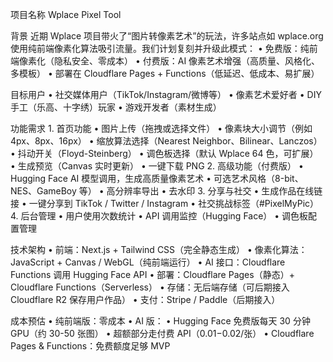 项目名称
Wplace Pixel Tool

背景
近期 Wplace 项目带火了“图片转像素艺术”的玩法，许多站点如 wplace.org 使用纯前端像素化算法吸引流量。我们计划复刻并升级此模式：
	•	免费版：纯前端像素化（隐私安全、零成本）
	•	付费版：AI 像素艺术增强（高质量、风格化、多模板）
	•	部署在 Cloudflare Pages + Functions（低延迟、低成本、易扩展）

目标用户
	•	社交媒体用户（TikTok/Instagram/微博等）
	•	像素艺术爱好者
	•	DIY 手工（乐高、十字绣）玩家
	•	游戏开发者（素材生成）

功能需求
	1.	首页功能
	•	图片上传（拖拽或选择文件）
	•	像素块大小调节（例如 4px、8px、16px）
	•	缩放算法选择（Nearest Neighbor、Bilinear、Lanczos）
	•	抖动开关（Floyd-Steinberg）
	•	调色板选择（默认 Wplace 64 色，可扩展）
	•	生成预览（Canvas 实时更新）
	•	一键下载 PNG
	2.	高级功能（付费版）
	•	Hugging Face AI 模型调用，生成高质量像素艺术
	•	可选艺术风格（8-bit、NES、GameBoy 等）
	•	高分辨率导出
	•	去水印
	3.	分享与社交
	•	生成作品在线链接
	•	一键分享到 TikTok / Twitter / Instagram
	•	社交挑战标签（#PixelMyPic）
	4.	后台管理
	•	用户使用次数统计
	•	API 调用监控（Hugging Face）
	•	调色板配置管理

技术架构
	•	前端：Next.js + Tailwind CSS（完全静态生成）
	•	像素化算法：JavaScript + Canvas / WebGL（纯前端运行）
	•	AI 接口：Cloudflare Functions 调用 Hugging Face API
	•	部署：Cloudflare Pages（静态）+ Cloudflare Functions（Serverless）
	•	存储：无后端存储（可后期接入 Cloudflare R2 保存用户作品）
	•	支付：Stripe / Paddle（后期接入）

成本预估
	•	纯前端版：零成本
	•	AI 版：
	•	Hugging Face 免费版每天 30 分钟 GPU（约 30-50 张图）
	•	超额部分走付费 API（$0.01-$0.02/张）
	•	Cloudflare Pages & Functions：免费额度足够 MVP